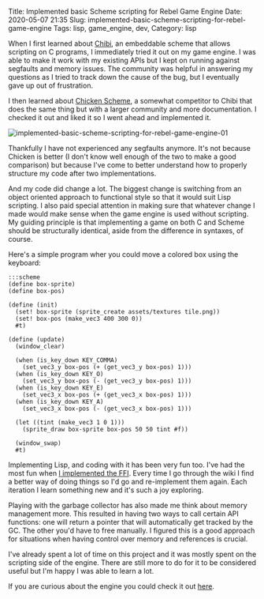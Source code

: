 Title: Implemented basic Scheme scripting for Rebel Game Engine
Date: 2020-05-07 21:35
Slug: implemented-basic-scheme-scripting-for-rebel-game-engine
Tags: lisp, game_engine, dev, 
Category: lisp

   When I first learned about [Chibi](http://synthcode.com/wiki/chibi-scheme), an embeddable scheme that allows scripting on C programs, I immediately tried it out on my game engine. I was able to make it work with my existing APIs but I kept on running against segfaults and memory issues. The community was helpful in answering my questions as I tried to track down the cause of the bug, but I eventually gave up out of frustration.

   I then learned about [Chicken Scheme](http://wiki.call-cc.org/eggref/5/bind), a somewhat competitor to Chibi that does the same thing but with a larger community and more documentation. I checked it out and liked it so I went ahead and implemented it.
   
   ![implemented-basic-scheme-scripting-for-rebel-game-engine-01]({attach}/images/implemented-basic-scheme-scripting-for-rebel-game-engine-01.png)

   Thankfully I have not experienced any segfaults anymore. It's not because Chicken is better (I don't know well enough of the two to make a good comparison) but because I've come to better understand how to properly structure my code after two implementations.

   And my code did change a lot. The biggest change is switching from an object oriented approach to functional style so that it would suit Lisp scripting. I also paid special attention in making sure that whatever change I made would make sense when the game engine is used without scripting. My guiding principle is that implementing a game on both C and Scheme should be structurally identical, aside from the difference in syntaxes, of course.
   
   Here's a simple program wher you could move a colored box using the keyboard:

	:::scheme
	(define box-sprite)
	(define box-pos)

	(define (init)
	  (set! box-sprite (sprite_create assets/textures tile.png))
	  (set! box-pos (make_vec3 400 300 0))
	  #t)

	(define (update)
	  (window_clear)

	  (when (is_key_down KEY_COMMA)
		(set_vec3_y box-pos (+ (get_vec3_y box-pos) 1)))
	  (when (is_key_down KEY_O)
		(set_vec3_y box-pos (- (get_vec3_y box-pos) 1)))
	  (when (is_key_down KEY_E)
		(set_vec3_x box-pos (+ (get_vec3_x box-pos) 1)))
	  (when (is_key_down KEY_A)
		(set_vec3_x box-pos (- (get_vec3_x box-pos) 1)))

	  (let ((tint (make_vec3 1 0 1)))
		(sprite_draw box-sprite box-pos 50 50 tint #f))

	  (window_swap)
	  #t)

   Implementing Lisp, and coding with it has been very fun too. I've had the most fun when [I implemented the FFI](http://wiki.call-cc.org/eggref/5/bind). Every time I go through the wiki I find a better way of doing things so I'd go and re-implement them again. Each iteration I learn something new and it's such a joy exploring.
   
   Playing with the garbage collector has also made me think about memory management more. This resulted in having two ways to call certain API functions: one will return a pointer that will automatically get tracked by the GC. The other you'd have to free manually. I figured this is a good approach for situations when having control over memory and references is crucial.

   I've already spent a lot of time on this project and it was mostly spent on the scripting side of the engine. There are still more to do for it to be considered useful but I'm happy I was able to learn a lot.

   If you are curious about the engine you could check it out [here](https://github.com/accidentalrebel/Rebel-Game-Engine).
